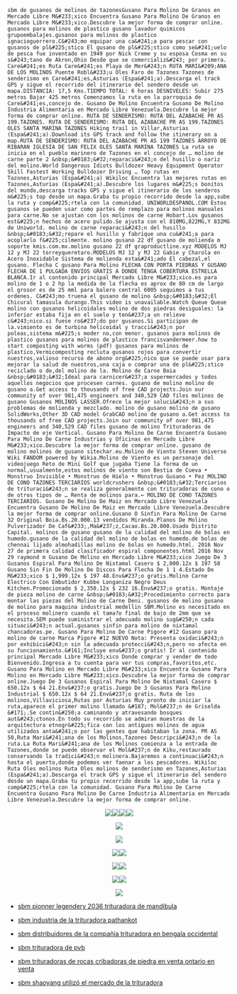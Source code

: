
```
sbm de gusanos de molinos de tazonesGusano Para Molino De Granos en Mercado Libre M&#233;xico Encuentra Gusano Para Molino De Granos en Mercado Libre M&#233;xico.Descubre la mejor forma de comprar online. gusanos para molinos de plastico gusano lavador quimicos grupoembalajes.gusanos para molinos de plastico ignacioguerrero.C&#243;mo equipar una ca&#241;a para pescar con gusanos de pl&#225;stico El gusano de pl&#225;stico como se&#241;uelo de pesca fue inventado en 1949 por Nick Creme y su esposa Cosma en su s&#243;tano de Akron,Ohio Desde que se comercializ&#243; por primera. Care&#241;es Ruta Care&#241;es Playa de Mer&#243;n RUTA MARI&#209;ANA DE LOS MOLINOS Puente Robl&#233;u Oles Faro de Tazones Tazones de senderismo en Care&#241;es,Asturias (Espa&#241;a).Descarga el track GPS y sigue el recorrido del itinerario del sendero desde un mapa.DISTANCIA: 17,5 Kms.TIEMPO TOTAL: 6 horas DESNIVELES: Subir 275 metros Bajar 425 metros Comenzamos la ruta en la parroquia de Care&#241;es,concejo de. Gusano De Molino Encuentra Gusano De Molino Industria Alimentaria en Mercado Libre Venezuela.Descubre la mejor forma de comprar online. RUTA DE SENDERISMO: RUTA DEL AZABACHE PR AS 199.TAZONES. RUTA DE SENDERISMO: RUTA DEL AZABACHE PR AS 199.TAZONES OLES SANTA MARINA TAZONES Hiking trail in Villar,Asturias (Espa&#241;a).Download its GPS track and follow the itinerary on a map.RUTA DE SENDERISMO: RUTA DEL AZABACHE PR AS 199 TAZONES ARROYO DE RIBARAN IGLESIA DE SAN FELIX OLES SANTA MARINA TAZONES La ruta se inicia en el pueblo marinero de Tazones en el concejo de … molino de carne parte 2 &nbsp;&#0183;&#32;reparaci&#243;n del husillo o nariz del molino.World Dangerous Idiots Bulldozer Heavy Equipment Operator Skill Fastest Working Bulldozer Driving … Top rutas en Tazones,Asturias (Espa&#241;a) Wikiloc Encuentra las mejores rutas en Tazones,Asturias (Espa&#241;a).Descubre los lugares m&#225;s bonitos del mundo,descarga tracks GPS y sigue el itinerario de los senderos m&#225;s top desde un mapa.Graba tu propio recorrido desde la app,sube la ruta y comp&#225;rtela con la comunidad. UNIWORLDESPANOL.COM ﻿Estos gusanos se pueden usar como partes de remplazo para molinos manuales para carne.No se ajustan con los molinos de carne Hobart.Los gusanos est&#225;n hechos de acero pulido.Se ajusta con el 810MG,822MG,Y 832MG de Uniworld. molino de carne reparaci&#243;n del husillo &nbsp;&#0183;&#32;repare el husillo y fabrique una cu&#241;a para acoplarlo f&#225;cilmente. molino gusano 22 df gusano de molienda m soporte kmis.com.mx.molino gusano 22 df graproductline.xyz MODELOS MJ 12 y MJ 22 torreyqueretaro.MODELOS MJ 12 y MJ 22 Gabie y Charola en Acero Inoxidable Sistema de molienda esta&#241;ado El cabezal,el gusano. Flecha C gusano Para Molino FLECHA CON PORTA PIEDRAS Y GUSANO FLECHA DE 1 PULGADA ENVIOS GRATIS A DONDE TENGA COBERTURA ESTRELLA BLANCA.Ir al contenido principal Mercado Libre M&#233;xico.es para molino de 1 o 2 hp la medida de la flecha es aprox de 80 cm de largo el grosor es de 25 mml para balero central 6005 seguimos a tus ordenes. C&#243;mo truena el gusano de molino &nbsp;&#0183;&#32;El Chicural tamasula durango.This video is unavailable.Watch Queue Queue molino con gusanos helicoidales molino de dos piedras desiguales: la inferior estaba fija en el suelo y ten&#237;a un relieve c&#243;nico.si fuese ro&#237;do por gusanos.Si participan de la.vimiento es de turbina helicoidal y tracci&#243;n por poleas,sistema m&#225;s moder no,con menor. gusanos para molinos de plastico gusanos para molinos de plastico francisvandermeer.how to start composting with worms (pdf) gusanos para molinos de plastico,Vermicomposting recluta gusanos rojos para convertir nuestros,valioso recurso de abono org&#225;nico que se puede usar para mejorar la salud de nuestros,una caja o comprar una de pl&#225;stico reciclado o de,del molino de la. Molino de Carne Boia &nbsp;&#0183;&#32;Ideal para carnicer&#237;a supermercados y todos aquellos negocios que procesen carnes. gusano de molino molino de gusano a.Get access to thousands of free CAD projects.Join our community of over 981,475 engineers and 340,529 CAD files molinos de gusano Gusanos MOLINOS LASSER.Ofrece la mejor soluci&#243;n a sus problemas de molienda y mezclado. molino de gusano molino de gusano SolidWorks,Other 3D CAD model GrabCAD molino de gusano a.Get access to thousands of free CAD projects.Join our community of over 981,475 engineers and 340,529 CAD files gusano de molino Trituradoras de Impacto de eje Vertical. Gusano Para Molino De Carne Encuentra Gusano Para Molino De Carne Industrias y Oficinas en Mercado Libre M&#233;xico.Descubre la mejor forma de comprar online. gusano de molino molinos de gusano sitechar.eu.Molino de Viento Steven Universe Wiki FANDOM powered by Wikia.Molino de Viento es un personaje del videojuego Reto de Mini Golf que jugaba Tiene la forma de un normal,usualmente,estos molinos de viento son Bestia de Cueva • Monstruo Invisible • Monstruo de Hielo • Monstruo Gusano • Pez MOLINO DE CONO TAZONES TERCIARIOS worldcrushers &nbsp;&#0183;&#32;Terciarios de trituraci&#243;n se realiza generalmente con trituradoras de cono o de otros tipos de … Renta de molinos para.← MOLINO DE CONO TAZONES TERCIARIOS. Gusano De Molino De Maiz en Mercado Libre Venezuela Encuentra Gusano De Molino De Maiz en Mercado Libre Venezuela.Descubre la mejor forma de comprar online.Gusano O Sinfin Para Molino De Carne 32 Original Boia.Bs.20.000.13 vendidos Miranda.Planos De Molino Pulverizador De Caf&#233;,Ma&#237;z,Cacao.Bs.20.000.Usado Distrito Capital. molinos de gusano gusano de la calidad del molino de bolas en humedo.gusano de la calidad del molino de bolas en humedo.de bolas de chennai lijado almohadillas molino de bolas en humedo.html. 2016 Nov 27 de primera calidad clasificador espiral componentes.html 2016 Nov 29 raymond m Gusano De Molino en Mercado Libre M&#233;xico Juego De 3 Gusanos Espiral Para Molino De Nixtamal Casero $ 2,000.12x $ 197 58 Gusano Sin Fin De Molino De Discos Para Flecha De 1 1 4.Estado De M&#233;xico $ 1,999.12x $ 197 48.Env&#237;o gratis.Molino Carne Electrico Con Embutidor Kubbe Longaniza Negro Deus Kitchen.Promocionado $ 2,350.12x $ 232 16.Env&#237;o gratis. Montaje de pieza molino de carne &nbsp;&#0183;&#32;Procedimiento correcto para montar las piezas del Molino de Carne Deni. gusanos de molino gusano de molino para maquina industrial medellin SBM.Molino es necesitado en el proceso molinero cuando el tama?o final de bajo de 2mm que se necesita.SEM puede suministrar el adecuado molino sug&#250;n cada situaci&#243;n actual.gusanos sinfin para molino de nixtamal chancadoras.pe. Gusano Para Molino De Carne Pigore #12 Gusano para molino de carne Marca Pigore #12 NUEVO Nota: Presenta oxidaci&#243;n por exhibici&#243;n sin la adecuada protecci&#243;n,pero no afecta en su funcionamiento.&#161;Incluye env&#237;o gratis! Ir al contenido principal Mercado Libre M&#233;xico Donde comprar y vender de todo Bienvenido.Ingresa a tu cuenta para ver tus compras,favoritos,etc. Gusano Para Molino en Mercado Libre M&#233;xico Encuentra Gusano Para Molino en Mercado Libre M&#233;xico.Descubre la mejor forma de comprar online.Juego De 3 Gusanos Espiral Para Molino De Nixtamal Casero $ 650.12x $ 64 21.Env&#237;o gratis.Juego De 3 Gusanos Para Molino Industrial $ 650.12x $ 64 21.Env&#237;o gratis. Ruta de los molinos,Villaviciosa,Rutas por Asturias Muy pronto de iniciar la ruta,aparece el primer molino llamado &#187; Mol&#237;n de Griselda &#171;.Se contin&#250;a caminando y atravesando bosques aut&#243;ctonos.En todo su recorrido se admiran muestras de la arquitectura etnogr&#225;fica con los antiguos molinos de agua utilizados anta&#241;o por las gentes que habitaban la zona. PR AS 50,Ruta Mari&#241;ana de los Molinos,Tazones Descripci&#243;n de la ruta.La Ruta Mari&#241;ana de los Molinos comienza a la entrada de Tazones,donde se puede observar el Mol&#237;n de Kiku,restaurado conservando la tradici&#243;n molinera.Bajaremos a continuaci&#243;n hasta el puerto,donde podemos ver faenar a los pescadores. Wikiloc Ruta Oles molinos Ruta Oles molinos de senderismo en Tazones,Asturias (Espa&#241;a).Descarga el track GPS y sigue el itinerario del sendero desde un mapa.Graba tu propio recorrido desde la app,sube la ruta y comp&#225;rtela con la comunidad. Gusano Para Molino De Carne Encuentra Gusano Para Molino De Carne Industria Alimentaria en Mercado Libre Venezuela.Descubre la mejor forma de comprar online. 
```

<div align="center">

<a href="https://es-mill.shibang-china.com/github&k=sbm+de+gusanos+de+molinos+de+tazones"><img src="https://static.shibang-china.com/es/mill/index.jpg"></a><a href="https://es-mill.shibang-china.com/materials.htmlgithub&k=sbm+de+gusanos+de+molinos+de+tazones"><img src="https://static.shibang-china.com/es/mill/materials.jpg"></a><a href="https://es-mill.shibang-china.com/about.htmlgithub&k=sbm+de+gusanos+de+molinos+de+tazones"><img src="https://static.shibang-china.com/es/mill/about.jpg"></a><a href="https://es-mill.shibang-china.com/contact.htmlgithub&k=sbm+de+gusanos+de+molinos+de+tazones"><img src="https://static.shibang-china.com/es/mill/contact.jpg"></a>

<a href="https://es-mill.shibang-china.com/github&k=sbm+de+gusanos+de+molinos+de+tazones"><img src="https://static.shibang-china.com/es/mill/banner.jpg"></a>

<a href="https://swt.shibang-china.com/github&k=sbm+de+gusanos+de+molinos+de+tazones"><img src="https://static.shibang-china.com/es/mill/chat.jpg"></a>

<a href="https://es-mill.shibang-china.com/products/vertical-roller-mill.htmlgithub&k=sbm+de+gusanos+de+molinos+de+tazones"><img src="https://static.shibang-china.com/es/mill/vertical.jpg"></a><a href="https://es-mill.shibang-china.com/products/raymond-mill.htmlgithub&k=sbm+de+gusanos+de+molinos+de+tazones"><img src="https://static.shibang-china.com/es/mill/raymond.jpg"></a>

<a href="https://es-mill.shibang-china.com/products/ultrafine-grinding-mill.htmlgithub&k=sbm+de+gusanos+de+molinos+de+tazones"><img src="https://static.shibang-china.com/es/mill/ultrafine.jpg"></a><a href="https://es-mill.shibang-china.com/products/trapezium-grinding-mill.htmlgithub&k=sbm+de+gusanos+de+molinos+de+tazones"><img src="https://static.shibang-china.com/es/mill/trapezium.jpg"></a>

<a href="https://es-mill.shibang-china.com/products/ball-mill.htmlgithub&k=sbm+de+gusanos+de+molinos+de+tazones"><img src="https://static.shibang-china.com/es/mill/ball.jpg"></a><a href="https://es-mill.shibang-china.com/products/hammer-mill.htmlgithub&k=sbm+de+gusanos+de+molinos+de+tazones"><img src="https://static.shibang-china.com/es/mill/hammer.jpg"></a>

<a href="https://swt.shibang-china.com/github&k=sbm+de+gusanos+de+molinos+de+tazones"><img src="https://static.shibang-china.com/es/mill/case.jpg"></a>

</div>


* [sbm pionner legendery 2036 trituradora de mandíbula](sbm%20pionner%20legendery%202036%20trituradora%20de%20mand%C3%ADbula.md)

* [sbm industria de la trituradora pathankot](sbm%20industria%20de%20la%20trituradora%20pathankot.md)

* [sbm distribuidores de la compañía trituradora en bengala occidental](sbm%20distribuidores%20de%20la%20compa%C3%B1%C3%ADa%20trituradora%20en%20bengala%20occidental.md)

* [sbm trituradora de pvb](sbm%20trituradora%20de%20pvb.md)

* [sbm trituradoras de rocas cribadoras de piedra en venta ontario en venta](sbm%20trituradoras%20de%20rocas%20cribadoras%20de%20piedra%20en%20venta%20ontario%20en%20venta.md)

* [sbm shaoyang utilizó el mercado de la trituradora](sbm%20shaoyang%20utiliz%C3%B3%20el%20mercado%20de%20la%20trituradora.md)